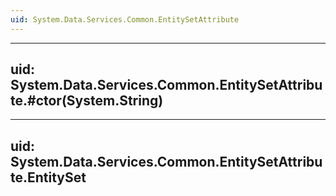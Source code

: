 ```yaml
---
uid: System.Data.Services.Common.EntitySetAttribute
---
```


---
uid: System.Data.Services.Common.EntitySetAttribute.#ctor(System.String)
---

---
uid: System.Data.Services.Common.EntitySetAttribute.EntitySet
---
